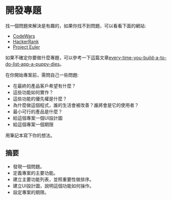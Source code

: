 # 開發專題
找一個問題來解決是有趣的，如果你找不到問題，可以看看下面的網站:
- [CodeWars](https://www.codewars.com/)
- [HackerRank](https://www.hackerrank.com/)
- [Project Euler](https://projecteuler.net/)

如果不確定你要做什麼專題，可以參考一下這篇文章[every-time-you-build-a-to-do-list-app-a-puppy-dies](https://medium.freecodecamp.org/every-time-you-build-a-to-do-list-app-a-puppy-dies-505b54637a5d)。

在你開始專案前，需問自己一些問題:
- 在最終的產品客戶希望有什麼？ 
- 這些功能如何實作？
- 這些功能的優先權是什麼？
- 為什麼做這個程式，誰的生活會被改善？誰將會是它的使用者？
- 最小可行的產品是什麼？
- 給這個專案一個UI設計圖
- 給這個專案一個期限
 
用筆記本寫下你的想法。

## 摘要
- 發現一個問題。
- 定義專案的主要功能。
- 建立主要功能列表，並照重要性做排序。
- 建立UI設計圖，說明這個功能如何操作。
- 設定專案的期限。
